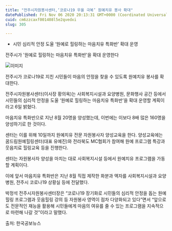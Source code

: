 ```yaml
---
title: "전주시자원봉사센터,‘코로나19 우울 극복’ 원예치유 봉사 확대"
datePublished: Fri Nov 06 2020 20:13:31 GMT+0000 (Coordinated Universal Time)
cuid: cm6zzcaxf001408l5e2qvedxi
slug: 305

---
```



- 시민 심리적 안정 도울 ‘원예로 힐링하는 마음치유 특화반’ 확대 운영

전주시가 '원예로 힐링하는 마음치유 특화반'을 확대 운영한다

![이미지](https://cdn.hashnode.com/res/hashnode/image/upload/v1739247979708/abec0c2c-8208-4159-a8b4-0a4a15a4cb7d.jpeg)

전주시가 코로나19로 지친 시민들이 마음의 안정을 찾을 수 있도록 원예치유 봉사를 확대한다.

전주시자원봉사센터(이사장 황의옥)는 사회복지시설과 요양병원, 문화행사 공간 등에서 시민들의 심리적 안정을 도울 ‘원예로 힐링하는 마음치유 특화반’을 확대 운영할 계획이라고 6일 밝혔다.

마음치유 특화반으로 지난 8월 20명을 양성했는데, 이번에는 이보다 8배 많은 160명을 양성하기로 한 것이다.

센터는 이를 위해 10일까지 원예치유 전문 자원봉사자 양성교육을 한다. 양성교육에는 꿈드림원예힐링센터(대표 유예진)와 전라북도 MC협회가 참여해 원예 프로그램 특강과 웃음치료 힐링교육 등을 진행한다.

센터는 자원봉사자 양성을 마치는 대로 사회복지시설 등에서 원예치유 프로그램을 가동할 계획이다.

이에 앞서 마음치유 특화반은 지난 8월 직접 제작한 화분과 액자를 사회복지시설과 요양병원, 전주시 코로나19 상황실 등에 전달했다.

박정석 전주시자원봉사센터장은 “코로나19 장기화로 시민들의 심리적 안정을 돕는 원예힐링 프로그램과 웃음힐링 강의 등 자원봉사 영역이 점차 다양화되고 있다”면서 “앞으로도 전문적인 재능을 활용해 시민들에게 마음의 여유를 줄 수 있는 프로그램을 지속적으로 마련해 나갈 것”이라고 말했다.

출처: 한국공보뉴스